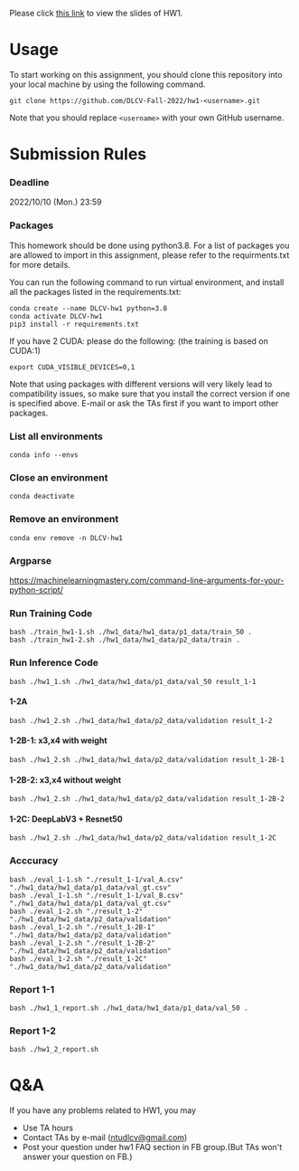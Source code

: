 
Please click [this link](https://docs.google.com/presentation/d/1lXkZrUrV209kMSGn6Lg37rno0Kp_zbdyxOl0K8F9U_E/edit?usp=sharing) to view the slides of HW1.

# Usage
To start working on this assignment, you should clone this repository into your local machine by using the following command.

    git clone https://github.com/DLCV-Fall-2022/hw1-<username>.git
Note that you should replace `<username>` with your own GitHub username.

# Submission Rules
### Deadline
2022/10/10 (Mon.) 23:59


### Packages
This homework should be done using python3.8. For a list of packages you are allowed to import in this assignment, please refer to the requirments.txt for more details.

You can run the following command to run virtual environment, and install all the packages listed in the requirements.txt:

    conda create --name DLCV-hw1 python=3.8
    conda activate DLCV-hw1
    pip3 install -r requirements.txt
    
If you have 2 CUDA: please do the following: (the training is based on CUDA:1)

    export CUDA_VISIBLE_DEVICES=0,1

Note that using packages with different versions will very likely lead to compatibility issues, so make sure that you install the correct version if one is specified above. E-mail or ask the TAs first if you want to import other packages.

### List all environments
    conda info --envs

### Close an environment
    conda deactivate

### Remove an environment
    conda env remove -n DLCV-hw1

### Argparse
https://machinelearningmastery.com/command-line-arguments-for-your-python-script/

### Run Training Code

    bash ./train_hw1-1.sh ./hw1_data/hw1_data/p1_data/train_50 .
    bash ./train_hw1-2.sh ./hw1_data/hw1_data/p2_data/train .
    
### Run Inference Code 

    bash ./hw1_1.sh ./hw1_data/hw1_data/p1_data/val_50 result_1-1 
    
#### 1-2A 

    bash ./hw1_2.sh ./hw1_data/hw1_data/p2_data/validation result_1-2

#### 1-2B-1: x3,x4 with weight

    bash ./hw1_2.sh ./hw1_data/hw1_data/p2_data/validation result_1-2B-1
    
#### 1-2B-2: x3,x4 without weight

    bash ./hw1_2.sh ./hw1_data/hw1_data/p2_data/validation result_1-2B-2
    
#### 1-2C: DeepLabV3 + Resnet50

    bash ./hw1_2.sh ./hw1_data/hw1_data/p2_data/validation result_1-2C
    
### Acccuracy

    bash ./eval_1-1.sh "./result_1-1/val_A.csv" "./hw1_data/hw1_data/p1_data/val_gt.csv"
    bash ./eval_1-1.sh "./result_1-1/val_B.csv" "./hw1_data/hw1_data/p1_data/val_gt.csv"
    bash ./eval_1-2.sh "./result_1-2" "./hw1_data/hw1_data/p2_data/validation"
    bash ./eval_1-2.sh "./result_1-2B-1" "./hw1_data/hw1_data/p2_data/validation"
    bash ./eval_1-2.sh "./result_1-2B-2" "./hw1_data/hw1_data/p2_data/validation"
    bash ./eval_1-2.sh "./result_1-2C" "./hw1_data/hw1_data/p2_data/validation"
    

### Report 1-1

    bash ./hw1_1_report.sh ./hw1_data/hw1_data/p1_data/val_50 .

### Report 1-2

    bash ./hw1_2_report.sh

# Q&A
If you have any problems related to HW1, you may
- Use TA hours
- Contact TAs by e-mail ([ntudlcv@gmail.com](mailto:ntudlcv@gmail.com))
- Post your question under hw1 FAQ section in FB group.(But TAs won't answer your question on FB.)
